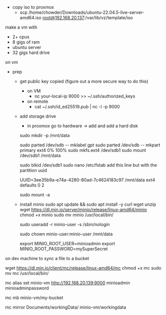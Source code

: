 - copy iso to proxmox
    - scp /home/chowder/Downloads/ubuntu-22.04.5-live-server-amd64.iso root@192.168.20.137:/var/lib/vz/template/iso

make a vm with 
- 2+ cpus
- 8 gigs of ram
- ubuntu server
- 32 gigs hard drive


on vm
- prep
    - get public key copied (figure out a more secure way to do this)
        - on VM
            - nc your-local-ip 9000 >> ~/.ssh/authorized_keys
        - on remote
            - cat ~/.ssh/id_ed25519.pub | nc -l -p 9000
    - add storage drive
        - in proxmox go to hardware → add and add a hard disk
        
        sudo mkdir -p /mnt/data
        
        sudo parted /dev/sdb -- mklabel gpt
        sudo parted /dev/sdb -- mkpart primary ext4 0% 100%
        sudo mkfs.ext4 /dev/sdb1
        sudo mount /dev/sdb1 /mnt/data
        
        sudo blkid /dev/sdb1
        sudo nano /etc/fstab
        add this line but with the partition uuid
        
        UUID=3ee35b9a-e74a-4280-80ad-7c4624183c97 /mnt/data ext4 defaults 0 2
        
        sudo mount -a
    - install minio
        sudo apt update && sudo apt install -y curl wget unzip
        wget https://dl.min.io/server/minio/release/linux-amd64/minio
        chmod +x minio
        sudo mv minio /usr/local/bin/

        sudo useradd -r minio-user -s /sbin/nologin

        sudo chown minio-user:minio-user /mnt/data

        export MINIO_ROOT_USER=minioadmin
        export MINIO_ROOT_PASSWORD=mySuperSecret



on dev machine to sync a file to a bucket

wget https://dl.min.io/client/mc/release/linux-amd64/mc
chmod +x mc
sudo mv mc /usr/local/bin/

mc alias set minio-vm http://192.168.20.139:9000 minioadmin minioadminpassword

mc mb minio-vm/my-bucket

mc mirror Documents/workingData/ minio-vm/workingdata